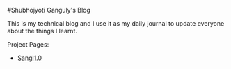 #Shubhojyoti Ganguly's Blog

This is my technical blog and I  use it as my daily journal to update everyone about the things I learnt.

Project Pages:
 - [Sangi1.0](sgang007.github.io/sangi1.0)
